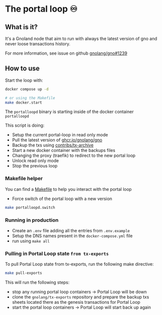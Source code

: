 # The portal loop :infinity:

## What is it?

It's a Gnoland node that aim to run with always the latest version of gno and never loose transactions history.

For more information, see issue on github [gnolang/gno#1239](https://github.com/gnolang/gno/issues/1239)

## How to use

Start the loop with:

```sh
docker compose up -d

# or using the Makefile
make docker.start
```

The `portalloopd` binary is starting inside of the docker container `portalloopd`

This script is doing:

- Setup the current portal-loop in read only mode
- Pull the latest version of [ghcr.io/gnolang/gno](https://ghcr.io/gnolang/gno)
- Backup the txs using [contribs/tx-archive](https://github.com/gnolang/contribs/tx-archive)
- Start a new docker container with the backups files
- Changing the proxy (traefik) to redirect to the new portal loop
- Unlock read only mode
- Stop the previous loop

### Makefile helper

You can find a [Makefile](./Makefile) to help you interact with the portal loop

- Force switch of the portal loop with a new version

```bash
make portalloopd.switch
```

### Running in production

- Create an `.env` file adding all the entries from `.env.example`
- Setup the DNS names present in the `docker-compose.yml` file
- run using `make all`

### Pulling in Portal Loop state `from tx-exports`

To pull Portal Loop state from tx-exports, run the following make directive:

```bash
make pull-exports
```

This will run the following steps:

- stop any running portal loop containers -> Portal Loop will be down
- clone the `gnolang/tx-exports` repository and prepare the backup txs sheets located there as the genesis transactions
  for Portal Loop
- start the portal loop containers -> Portal Loop will start back up again